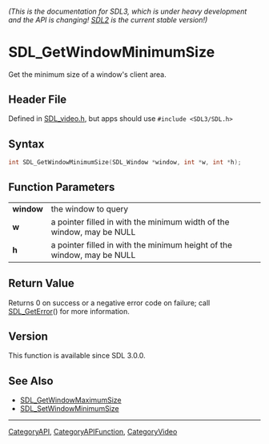 ###### (This is the documentation for SDL3, which is under heavy development and the API is changing! [SDL2](https://wiki.libsdl.org/SDL2/) is the current stable version!)
# SDL_GetWindowMinimumSize

Get the minimum size of a window's client area.

## Header File

Defined in [SDL_video.h](https://github.com/libsdl-org/SDL/blob/main/include/SDL3/SDL_video.h), but apps should use `#include <SDL3/SDL.h>`

## Syntax

```c
int SDL_GetWindowMinimumSize(SDL_Window *window, int *w, int *h);

```

## Function Parameters

|                |                                                                        |
| -------------- | ---------------------------------------------------------------------- |
| **window**     | the window to query                                                    |
| **w**          | a pointer filled in with the minimum width of the window, may be NULL  |
| **h**          | a pointer filled in with the minimum height of the window, may be NULL |

## Return Value

Returns 0 on success or a negative error code on failure; call
[SDL_GetError](SDL_GetError)() for more information.

## Version

This function is available since SDL 3.0.0.

## See Also

* [SDL_GetWindowMaximumSize](SDL_GetWindowMaximumSize)
* [SDL_SetWindowMinimumSize](SDL_SetWindowMinimumSize)

----
[CategoryAPI](CategoryAPI), [CategoryAPIFunction](CategoryAPIFunction), [CategoryVideo](CategoryVideo)
<!-- #See the Style Guide for instructions on editing the footer. -->


